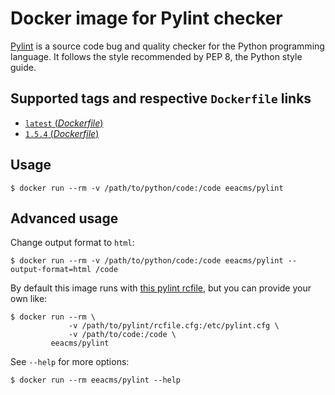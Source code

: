 # Docker image for Pylint checker

[Pylint](https://www.pylint.org/) is a source code bug and quality checker for the Python programming language. It follows the style recommended by PEP 8, the Python style guide. 

## Supported tags and respective `Dockerfile` links

- [`latest` (*Dockerfile*)](https://github.com/eea/eea.docker.pylint/blob/master/Dockerfile)
- [`1.5.4` (*Dockerfile*)](https://github.com/eea/eea.docker.pylint/blob/1.5.4/Dockerfile)

## Usage

```console
$ docker run --rm -v /path/to/python/code:/code eeacms/pylint
```

## Advanced usage

Change output format to `html`:

```console
$ docker run --rm -v /path/to/python/code:/code eeacms/pylint --output-format=html /code
```

By default this image runs with [this pylint rcfile](https://github.com/eea/eea.docker.pylint/blob/master/pylint.cfg),
but you can provide your own like:

```console
$ docker run --rm \
             -v /path/to/pylint/rcfile.cfg:/etc/pylint.cfg \
             -v /path/to/code:/code \
         eeacms/pylint
```

See `--help` for more options:

```console
$ docker run --rm eeacms/pylint --help
```
